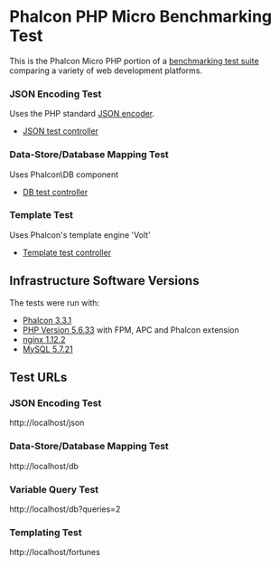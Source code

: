 # Phalcon PHP Micro Benchmarking Test

This is the Phalcon Micro PHP portion of a [benchmarking test suite](../) comparing a variety of web development platforms.

### JSON Encoding Test
Uses the PHP standard [JSON encoder](http://www.php.net/manual/en/function.json-encode.php).

* [JSON test controller](public/index.php)


### Data-Store/Database Mapping Test
Uses Phalcon\DB component

* [DB test controller](public/index.php)

### Template Test
Uses Phalcon's template engine 'Volt'

* [Template test controller](public/index.php)


## Infrastructure Software Versions
The tests were run with:

* [Phalcon 3.3.1](http://phalconphp.com/)
* [PHP Version 5.6.33](http://www.php.net/) with FPM, APC and Phalcon extension
* [nginx 1.12.2](http://nginx.org/)
* [MySQL 5.7.21](https://dev.mysql.com/)

## Test URLs
### JSON Encoding Test

http://localhost/json

### Data-Store/Database Mapping Test

http://localhost/db

### Variable Query Test

http://localhost/db?queries=2

### Templating Test

http://localhost/fortunes
